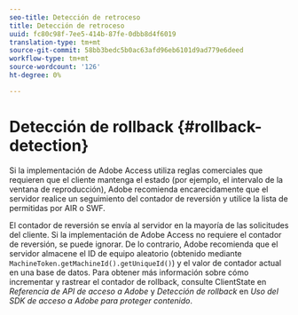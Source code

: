 ```yaml
---
seo-title: Detección de retroceso
title: Detección de retroceso
uuid: fc80c98f-7ee5-414b-87fe-0dbb8d4f6019
translation-type: tm+mt
source-git-commit: 58bb3bedc5b0ac63afd96eb6101d9ad779e6deed
workflow-type: tm+mt
source-wordcount: '126'
ht-degree: 0%

---
```



# Detección de rollback {#rollback-detection}

Si la implementación de Adobe Access utiliza reglas comerciales que requieren que el cliente mantenga el estado (por ejemplo, el intervalo de la ventana de reproducción), Adobe recomienda encarecidamente que el servidor realice un seguimiento del contador de reversión y utilice la lista de permitidas por AIR o SWF.

El contador de reversión se envía al servidor en la mayoría de las solicitudes del cliente. Si la implementación de Adobe Access no requiere el contador de reversión, se puede ignorar. De lo contrario, Adobe recomienda que el servidor almacene el ID de equipo aleatorio (obtenido mediante `MachineToken.getMachineId().getUniqueId()`) y el valor de contador actual en una base de datos. Para obtener más información sobre cómo incrementar y rastrear el contador de rollback, consulte ClientState en *Referencia de API de acceso a Adobe* y *Detección de rollback* en *Uso del SDK de acceso a Adobe para proteger contenido*.
